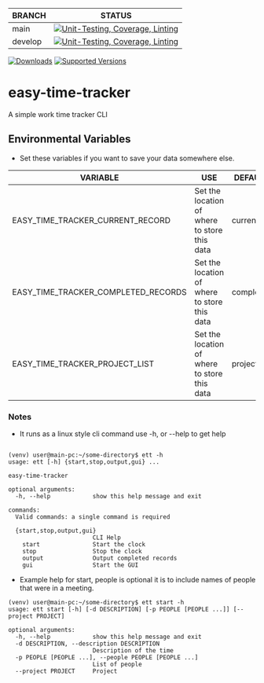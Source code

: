 | BRANCH  | STATUS |
|---------|---|
| main    | [![Unit-Testing, Coverage, Linting](https://github.com/btr1975/easy-time-tracker/actions/workflows/test-coverage-lint.yml/badge.svg?branch=main)](https://github.com/btr1975/easy-time-tracker/actions/workflows/test-coverage-lint.yml) |
| develop | [![Unit-Testing, Coverage, Linting](https://github.com/btr1975/easy-time-tracker/actions/workflows/test-coverage-lint.yml/badge.svg?branch=develop)](https://github.com/btr1975/easy-time-tracker/actions/workflows/test-coverage-lint.yml) |

[![Downloads](https://pepy.tech/badge/easy-time-tracker)](https://pepy.tech/project/easy-time-tracker)
[![Supported Versions](https://img.shields.io/pypi/pyversions/easy-time-tracker.svg)](https://pypi.org/project/easy-time-tracker)

# easy-time-tracker
A simple work time tracker CLI

## Environmental Variables

* Set these variables if you want to save your data somewhere else.

| VARIABLE | USE                                          | DEFAULT-FILE-NAME      |
|---|----------------------------------------------|------------------------|
| EASY_TIME_TRACKER_CURRENT_RECORD | Set the location of where to store this data | current_record.json    |
| EASY_TIME_TRACKER_COMPLETED_RECORDS | Set the location of where to store this data | completed_records.json |
| EASY_TIME_TRACKER_PROJECT_LIST      | Set the location of where to store this data | projects.txt           |

### Notes

* It runs as a linux style cli command use -h, or --help to get help

```text

(venv) user@main-pc:~/some-directory$ ett -h
usage: ett [-h] {start,stop,output,gui} ...

easy-time-tracker

optional arguments:
  -h, --help            show this help message and exit

commands:
  Valid commands: a single command is required

  {start,stop,output,gui}
                        CLI Help
    start               Start the clock
    stop                Stop the clock
    output              Output completed records
    gui                 Start the GUI
```

* Example help for start, people is optional it is to include names of people that were in a meeting.

```text
(venv) user@main-pc:~/some-directory$ ett start -h
usage: ett start [-h] [-d DESCRIPTION] [-p PEOPLE [PEOPLE ...]] [--project PROJECT]

optional arguments:
  -h, --help            show this help message and exit
  -d DESCRIPTION, --description DESCRIPTION
                        Description of the time
  -p PEOPLE [PEOPLE ...], --people PEOPLE [PEOPLE ...]
                        List of people
  --project PROJECT     Project

```
